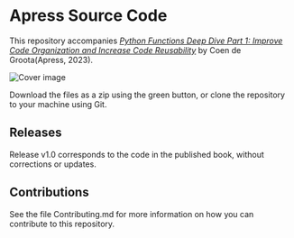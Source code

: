 # Apress Source Code

This repository accompanies [*Python Functions Deep Dive Part 1: Improve Code Organization and Increase Code Reusability*](https://www.link.springer.com/book/10.1007/) by Coen de Groota(Apress, 2023).

[comment]: #cover
![Cover image](.jpg)

Download the files as a zip using the green button, or clone the repository to your machine using Git.

## Releases

Release v1.0 corresponds to the code in the published book, without corrections or updates.

## Contributions

See the file Contributing.md for more information on how you can contribute to this repository.